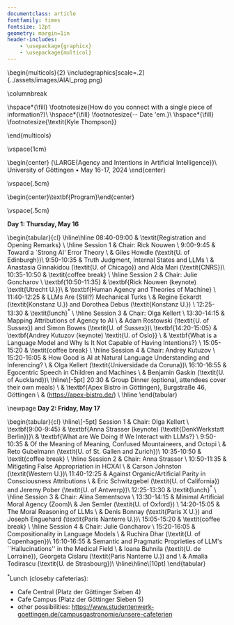 ```yaml
---
documentclass: article
fontfamily: times
fontsize: 12pt
geometry: margin=1in
header-includes:
    - \usepackage{graphicx}
    - \usepackage{multicol}
---
```


\begin{multicols}{2}
\includegraphics[scale=.2]{../assets/images/AIAI_prog.png} 

\columnbreak 

\hspace*{\fill} \footnotesize{How do you connect with a single piece of information?}\\
\hspace*{\fill} \footnotesize{-- Date 'em.}\\
\hspace*{\fill} \footnotesize{\textit{Kyle Thompson}}

\end{multicols}

\vspace{1cm}

\begin{center}
{\LARGE{Agency and Intentions in Artificial Intelligence}}\\
University of Göttingen $\bullet$
May 16-17, 2024
\end{center}

\vspace{.5cm}

\begin{center}\textbf{Program}\end{center}

\vspace{.5cm}

**Day 1: Thursday, May 16**

\begin{tabular}{cl}
\hline\hline
08:40-09:00 & \textit{Registration and Opening Remarks} \\
\hline
Session 1 & Chair: Rick Nouwen \\
9:00-9:45 & Toward a `Strong AI' Error Theory \\
& Giles Howdle (\textit{U. of Edinburgh})\\
9:50-10:35 & Truth Judgment, Internal States and LLMs \\
& Anastasia Ginnakidou (\textit{U. of Chicago}) and Alda Mari (\textit{CNRS})\\
10:35-10:50 & \textit{coffee break} \\
\hline
Session 2 & Chair: Julie Goncharov \\
\textbf{10:50-11:35} & \textbf{Rick Nouwen (keynote) \textit{Utrecht U.}}\\
& \textbf{Human Agency and Theories of Machine} \\
11:40-12:25 & LLMs Are (Still?) Mechanical Turks \\
& Regine Eckardt (\textit{Konstanz U.}) and Dorothea Debus (\textit{Konstanz U.}) \\
12:25-13:30 & \textit{lunch}$^*$ \\
\hline
Session 3 & Chair: Olga Kellert \\
13:30-14:15 & Mapping Attributions of Agency to AI \\
& Adam Rostowski (\textit{U. of Sussex}) and Simon Bowes (\textit{U. of Sussex})\\
\textbf{14:20-15:05} & \textbf{Andrey Kutuzov (keynote) \textit{U. of Oslo}} \\
& \textbf{What is a Language Model and Why Is It Not Capable of Having Intentions?} \\
15:05-15:20 & \textit{coffee break} \\
\hline
Session 4 & Chair: Andrey Kutuzov \\
15:20-16:05 & How Good is AI at Natural Language Understanding and Inferencing? \\
& Olga Kellert (\textit{Universidade da Coruna})\\
16:10-16:55 & Egocentric Speech in Children and Machines \\
& Benjamin Gaskin (\textit{U. of Auckland})\\
\hline\\[-5pt]
20:30 & Group Dinner (optional, attendees cover their own meals) \\
& \textbf{Apex Bistro in Göttingen}, Burgstraße 46, Göttingen \\
& (https://apex-bistro.de/) \\
\hline
\end{tabular}


\newpage
**Day 2:  Friday, May 17**

\begin{tabular}{cl}
\hline\\[-5pt]
Session 1 & Chair: Olga Kellert \\
\textbf{9:00-9:45} & \textbf{Anna Strasser (keynote) (\textit{DenkWerkstatt Berlin})}\\
& \textbf{What are We Doing If We Interact with LLMs?} \\
9:50-10:35 & Of the Meaning of Meaning, Confused Mountaineers, and Octopi \\
& Reto Gubelmann (\textit{U. of St. Gallen and Zurich})\\
10:35-10:50 & \textit{coffee break} \\
\hline
Session 2 & Chair: Anna Strasser \\
10:50-11:35 & Mitigating False Appropriation in HCXAI \\
& Carson Johnston (\textit{Western U.})\\
11:40-12:25 & Against Organic/Artificial Parity in Consciousness Attributions \\
& Eric Schwitzgebel (\textit{U. of California}) and Jeremy Pober (\textit{U. of Antwerp})\\
12:25-13:30 & \textit{lunch}$^*$ \\
\hline
Session 3 & Chair: Alina Sementsova \\
13:30-14:15 & Minimal Artificial Moral Agency (Zoom)\\
& Jen Semler (\textit{U. of Oxford}) \\
14:20-15:05 & The Moral Reasoning of LLMs \\
& Denis Bonnay (\textit{Paris X U.}) and Joseph Enguehard (\textit{Paris Nanterre U.})\\
15:05-15:20 & \textit{coffee break} \\
\hline
Session 4 & Chair: Julie Goncharov \\
15:20-16:05 & Compositionality in Language Models \\
& Ruchira Dhar (\textit{U. of Copenhagen})\\
16:10-16:55 & Semantic and Pragmatic Proprieties of LLM's ``Hallucinations'' in the Medical Field \\
& Ioana Buhnila (\textit{U. de Lorraine}), Georgeta Cislaru (\textit{Paris Nanterre U.}) and \\
& Amalia Todirascu (\textit{U. de Strasbourg})\\
\hline\hline\\[10pt]
\end{tabular}


$^*$Lunch (closeby cafeterias):

* Cafe Central (Platz der Göttinger Sieben 4)
* Cafe Campus (Platz der Göttinger Sieben 5)
* other possibilities: https://www.studentenwerk-goettingen.de/campusgastronomie/unsere-cafeterien


